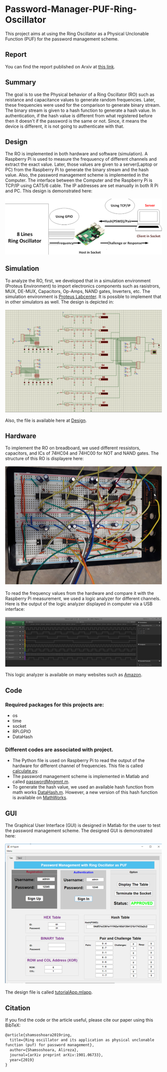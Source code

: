 # Password-Manager-PUF-Ring-Oscillator
This project aims at using the Ring Oscillator as a Physical Unclonable Function (PUF) for the password management scheme. 

## Report
You can find the report published on Arxiv at [this link](https://arxiv.org/pdf/1901.06733.pdf).

## Summary
The goal is to use the Physical behavior of a Ring Oscillator (RO) such as reistance and capacitance values to generate random frequencies. Later, these frequencies were used for the comparison to generate binary stream. The binary stream is given to a hash function to generate a hash value. In authentication, if the hash value is different from what registered before then it doesn't if the password is the same or not. Since, it means the device is different, it is not going to authenticate with that. 

## Design
The RO is implemented in both hardware and software (simulation). A Raspberry Pi is used to measure the frequuency of different channels and extract the exact value. Later, those values are given to a server(Laptop or PC) from the Raspberry Pi to generate the binary stream and the hash value. Also, the password management scheme is implemented in the Computer. The interface between the Computer and the Raspberry Pi is TCP/IP using CAT5/6 cable. The IP addresses are set manually in both R Pi and PC. This design is demonstrated here:<br/><br/>
![Alt text](/images/p13.PNG)


## Simulation
To analyze the RO, first, we developed that in a simulation environment (Proteus Environment) to import electronics components such as rasistrors, MUX, DE-MUX, Capacitors, Op-Amps, NAND gates, Inverters, etc. The simulation environment is [Proteus Labcenter](https://www.labcenter.com/simulation/). It is possible to implement that in other simulators as well. The design is depicted in:<br/><br/>
![Alt text](/images/p6.png)

Also, the file is available here at [Design](https://github.com/AlirezaShamsoshoara/Password-Manager-PUF-Ring-Oscillator/blob/main/Pr4.DSN).

## Hardware
To implement the RO on breadboard, we used different ressistors, capacitors, and ICs of 74HC04 and 74HC00 for NOT and NAND gates. The structure of this RO is displayere here:
<br/><br/>
![Alt text](/images/original.png)
<br/><br/>
To read the frequency values from the hardware and compare it with the Raspberry Pi measurement, we used a logic analyzer for different channels. Here is the output of the logic analyzer displayed in computer via a USB interface:
<br/><br/>
![Alt text](/images/p12.png)

This logic analyzer is available on many websites such as [Amazon](https://www.amazon.com/HiLetgo-Analyzer-Ferrite-Channel-Arduino/dp/B077LSG5P2/ref=sr_1_3?ie=UTF8&qid=1525562576&sr=8-3&keywords=logic+analyzer).

## Code
### Required packages for this projects are:<br/>
* os
* time
* socket
* RPi.GPIO
* DataHash



### Different codes are associated with project.<br/>
* The Python file is used on Raspberry Pi to read the output of the hardware for different channel of frequencies. This file is called [calculate.py](https://github.com/AlirezaShamsoshoara/Password-Manager-PUF-Ring-Oscillator/blob/main/calculate.py). <br/>
* The password management scheme is implemented in Matlab and called [passwordMngmnt.m](https://github.com/AlirezaShamsoshoara/Password-Manager-PUF-Ring-Oscillator/blob/main/passwordMngmnt.m). <br/>
* To generate the hash value, we used an available hash function from math works [DataHash.m](https://github.com/AlirezaShamsoshoara/Password-Manager-PUF-Ring-Oscillator/blob/main/DataHash.m). However, a new version of this hash function is available on [MathWorks](https://www.mathworks.com/matlabcentral/fileexchange/31272-datahash).

## GUI
The Graphical User Interface (GUI) is designed in Matlab for the user to test the password management scheme. The designed GUI is demonstrated here:
<br/><br/>
![Alt text](/images/p16.png)
<br/><br/>
The design file is called [tutorialApp.mlapp](https://github.com/AlirezaShamsoshoara/Password-Manager-PUF-Ring-Oscillator/blob/main/tutorialApp.mlapp).


## Citation
If you find the code or the article useful, please cite our paper using this BibTeX:
```
@article{shamsoshoara2019ring,
  title={Ring oscillator and its application as physical unclonable function (puf) for password management},
  author={Shamsoshoara, Alireza},
  journal={arXiv preprint arXiv:1901.06733},
  year={2019}
}
```

